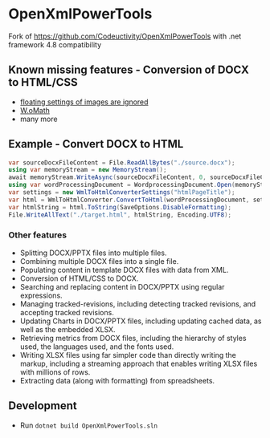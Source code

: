 ﻿# OpenXmlPowerTools

Fork of https://github.com/Codeuctivity/OpenXmlPowerTools with .net framework 4.8 compatibility

## Known missing features - Conversion of DOCX to HTML/CSS

- [floating settings of images are ignored](https://stackoverflow.com/questions/70277539/how-to-handle-floating-images-in-openxml-and-convert-to-html-equivalent/73639409#73639409)
- [W.oMath](https://github.com/Codeuctivity/OpenXmlToHtml/issues/74)
- many more


## Example - Convert DOCX to HTML

``` csharp
var sourceDocxFileContent = File.ReadAllBytes("./source.docx");
using var memoryStream = new MemoryStream();
await memoryStream.WriteAsync(sourceDocxFileContent, 0, sourceDocxFileContent.Length);
using var wordProcessingDocument = WordprocessingDocument.Open(memoryStream, true);
var settings = new WmlToHtmlConverterSettings("htmlPageTitle");
var html = WmlToHtmlConverter.ConvertToHtml(wordProcessingDocument, settings);
var htmlString = html.ToString(SaveOptions.DisableFormatting);
File.WriteAllText("./target.html", htmlString, Encoding.UTF8);
```

### Other features

- Splitting DOCX/PPTX files into multiple files.
- Combining multiple DOCX files into a single file.
- Populating content in template DOCX files with data from XML.
- Conversion of HTML/CSS to DOCX.
- Searching and replacing content in DOCX/PPTX using regular expressions.
- Managing tracked-revisions, including detecting tracked revisions, and accepting tracked revisions.
- Updating Charts in DOCX/PPTX files, including updating cached data, as well as the embedded XLSX.
- Retrieving metrics from DOCX files, including the hierarchy of styles used, the languages used, and the fonts used.
- Writing XLSX files using far simpler code than directly writing the markup, including a streaming approach that
  enables writing XLSX files with millions of rows.
- Extracting data (along with formatting) from spreadsheets.

## Development

- Run `dotnet build OpenXmlPowerTools.sln`
